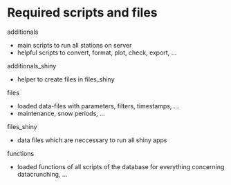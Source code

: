 # Required scripts and files

additionals
- main scripts to run all stations on server
- helpful scripts to convert, format, plot, check, export, ...

additionals_shiny
- helper to create files in files_shiny

files
- loaded data-files with parameters, filters, timestamps, ...
- maintenance, snow periods, ...

files_shiny
- data files which are neccessary to run all shiny apps

functions
- loaded functions of all scripts of the database for everything concerning datacrunching, ...
